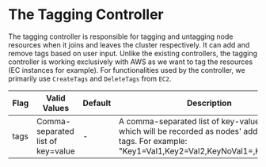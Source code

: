 # The Tagging Controller

The tagging controller is responsible for tagging and untagging node resources when it joins and leaves the cluster respectively. It can add and remove tags based on user input. Unlike the existing controllers, the tagging controller is working exclusively with AWS as we want to tag the resources (EC instances for example). For functionalities used by the controller, we primarily use `CreateTags` and `DeleteTags` from `EC2`.

| Flag | Valid Values | Default | Description |
|------| --- | --- | --- |
| tags          | Comma-separated list of key=value | -   | A comma-separated list of key-value pairs which will be recorded as nodes' additional tags. For example: "Key1=Val1,Key2=Val2,KeyNoVal1=,KeyNoVal2" |